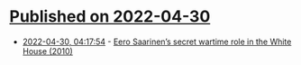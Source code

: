 # [Published on 2022-04-30](index.md)

* [2022-04-30, 04:17:54](https://news.ycombinator.com/item?id=31213301) - [Eero Saarinen’s secret wartime role in the White House (2010)](https://www.architectural-review.com/essays/washington-dc-usa-revealed-eero-saarinens-secret-wartime-role-in-the-white-house)
